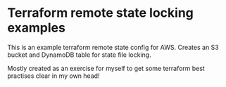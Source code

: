# Terraform remote state locking examples

This is an example terraform remote state config for AWS. Creates
an S3 bucket and DynamoDB table for state file locking. 

Mostly created as an exercise for myself to get some terraform best
practises clear in my own head!
